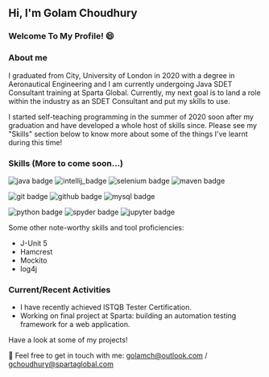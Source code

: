 ## Hi, I'm Golam Choudhury
### Welcome To My Profile! 😄

### About me
I graduated from City, University of London in 2020 with a degree in Aeronautical Engineering and I am currently undergoing Java SDET Consultant training at Sparta Global. 
Currently, my next goal is to land a role within the industry as an SDET Consultant and put my skills to use. 

I started self-teaching programming in the summer of 2020 soon after my graduation and have developed a whole host of skills since. Please see my "Skills" section below to know more about some of the things I've learnt during this time!

### Skills (More to come soon...)
![java badge](https://img.shields.io/badge/-Java-007396?style=for-the-badge&logo=java&logoColor=fff)
![intellij_badge](https://img.shields.io/badge/-IntelliJ%20IDEA-000000?style=for-the-badge&logo=intellij%20idea&logoColor=fff)
![selenium badge](https://img.shields.io/badge/-Selenium-43B02A?style=for-the-badge&logo=selenium&logoColor=fff)
![maven badge](https://img.shields.io/badge/-Maven-C71A36?style=for-the-badge&logo=apache%20maven&logoColor=fff)

![git badge](https://img.shields.io/badge/-Git-F05032?style=for-the-badge&logo=git&logoColor=fff)
![github badge](https://img.shields.io/badge/-GitHub-9400D3?style=for-the-badge&logo=github&logoColor=fff)
![mysql badge](https://img.shields.io/badge/-MySQL-4479A1?style=for-the-badge&logo=mysql&logoColor=fff)

![python badge](https://img.shields.io/badge/-Python%203-3776AB?style=for-the-badge&logo=python&logoColor=fff)
![spyder badge](https://img.shields.io/badge/-Spyder%20IDE-FF0000?style=for-the-badge&logo=spyder%20ide&logoColor=fff)
![jupyter badge](https://img.shields.io/badge/-Jupyter%20Notebook-F37626?style=for-the-badge&logo=jupyter&logoColor=fff)

Some other note-worthy skills and tool proficiencies:
- J-Unit 5
- Hamcrest
- Mockito
- log4j

### Current/Recent Activities
- I have recently achieved ISTQB Tester Certification.
- Working on final project at Sparta: building an automation testing framework for a web application.


Have a look at some of my projects! 

📧 Feel free to get in touch with me: golamch@outlook.com / gchoudhury@spartaglobal.com

